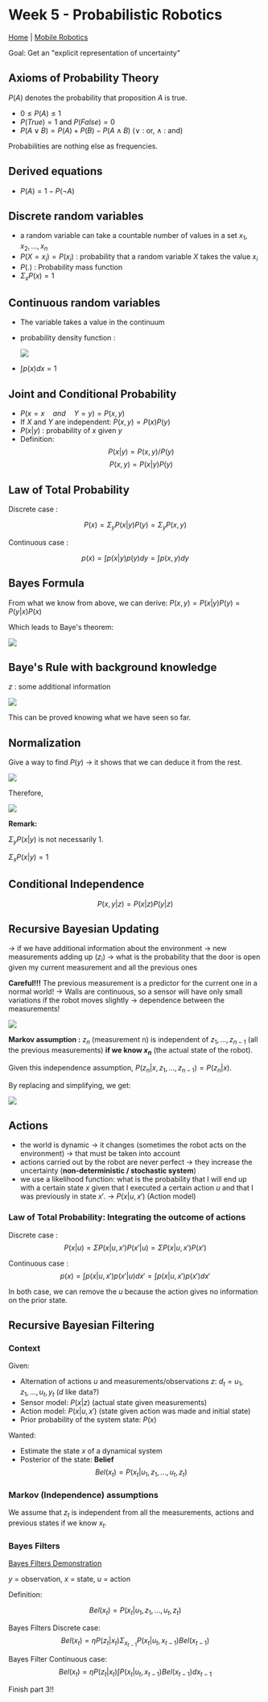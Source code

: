 # Week 5 - Probabilistic Robotics

[Home](../../../../README.md) | [Mobile Robotics](../mobileRobotics.md)

Goal: Get an "explicit representation of uncertainty"

## Axioms of Probability Theory

$P(A)$ denotes the probability that proposition $A$ is true.

- $0 \leq P(A) \leq 1$
- $P(True) = 1$ and $P(False) = 0$
- $P(A \vee B) = P(A) + P(B) - P(A \wedge B)$ ($\vee$ : or, $\wedge$ : and)

Probabilities are nothing else as frequencies.

## Derived equations

- $P(A) = 1 - P(\neg A)$

## Discrete random variables

- a random variable can take a countable number of values in a set ${x_1, x_2, ..., x_n}$
- $P(X=x_i) = P(x_i)$ : probability that a random variable $X$ takes the value $x_i$
- $P(.)$ : Probability mass function
- $\Sigma_x P(x) = 1$

## Continuous random variables

- The variable takes a value in the continuum
- probability density function :

  <img src="https://tex.cheminfo.org/?tex=P(x%20%5Cin%20%5Ba%2Cb%5D)%20%3D%20%5Cint_a%5Eb%20p(x)dx"/>

- $\int p(x)dx = 1$

## Joint and Conditional Probability

- $P(x =x \quad and \quad Y = y) = P(x, y)$
- If $X$ and $Y$ are independent: $P(x, y) = P(x)P(y)$
- $P(x|y)$ : probability of $x$ given $y$
- Definition:
  $$P(x|y) = P(x, y) / P(y)$$
  $$P(x, y) = P(x|y) P(y)$$

## Law of Total Probability

Discrete case :

$$P(x) = \Sigma_y P(x|y)P(y) =\Sigma_y P(x, y)$$

Continuous case :

$$p(x) = \int p(x|y)p(y) dy = \int p(x, y) dy$$

## Bayes Formula

From what we know from above, we can derive: $P(x, y) = P(x|y)P(y) = P(y|x)P(x)$

Which leads to Baye's theorem:

<img src="https://tex.cheminfo.org/?tex=P(x%7Cy)%20%3D%20%5Cfrac%7BP(y%7Cx)P(x)%7D%7BP(y)%7D%20%3D%20%5Cfrac%7Blikelihood%20%5C%3B%20%5Ccdot%20%5C%3B%20prior%7D%7Bevidence%7D"/>

## Baye's Rule with background knowledge

$z$ : some additional information

<img src="https://tex.cheminfo.org/?tex=P(x%7Cy%2Cz)%20%3D%20%5Cfrac%7BP(y%7Cx%2Cz)P(x%7Cz)%7D%7BP(y%7Cz)%7D"/>

This can be proved knowing what we have seen so far.

## Normalization

Give a way to find $P(y)$ -> it shows that we can deduce it from the rest.

<img src="https://tex.cheminfo.org/?tex=P(x%7Cy)%20%3D%20%5Cfrac%7BP(y%7Cx)P(x)%7D%7BP(y)%7D%20%3D%20%5Ceta%20P(y%7Cx)P(x)%20%5Cquad%20%5Ctextrm%7Bwhere%7D%20%5Cquad%20%5Ceta%20%3D%20P(y)%5E%7B-1%7D%20"/>

Therefore,

<img src="https://tex.cheminfo.org/?tex=P(y)%20%3D%20%5CSigma_x%20P(y%7Cx)P(x)"/>

**Remark:**

$\Sigma_y P(x|y)$ is not necessarily 1.

$\Sigma_x P(x|y) = 1$

## Conditional Independence

$$P(x,y|z) = P(x|z)P(y|z)$$

## Recursive Bayesian Updating

-> if we have additional information about the environment -> new measurements adding up ($z_i$) -> what is the probability that the door is open given my current measurement and all the previous ones

**Careful!!!** The previous measurement is a predictor for the current one in a normal world! -> Walls are continuous, so a sensor will have only small variations if the robot moves slightly -> dependence between the measurements!

<img src="https://tex.cheminfo.org/?tex=P(x%7Cz_1%2C%20...%2C%20z_n)%20%3D%20%5Cfrac%7BP(z_n%7Cx%2C%20z_1%2C%20...%2C%20z_%7Bn-1%7D)P(x%7Cz_1%2C%20...%2C%20z_%7Bn-1%7D)%7D%7BP(z_n%7Cz_1%2C%20...%2C%20z_%7Bn-1%7D)%7D"/>

**Markov assumption :** $z_n$ (measurement n) is independent of $z_1, ..., z_{n-1}$ (all the previous measurements) **if we know $x_n$** (the actual state of the robot).

Given this independence assumption, $P(z_n|x, z_1, ..., z_{n-1}) = P(z_n|x)$.

By replacing and simplifying, we get:

<img src="https://tex.cheminfo.org/?tex=P(x%7Cz_1%2C%20...%2C%20z_n)%20%3D%20%5Ceta_%7B1...n%7D%20%5CBig%5B%5Cprod_%7Bi%3D1...n%7DP(z_i%7Cx)%20%5CBig%5D%20P(x)"/>

## Actions

- the world is dynamic -> it changes (sometimes the robot acts on the environment) -> that must be taken into account
- actions carried out by the robot are never perfect -> they increase the uncertainty (**non-deterministic / stochastic system**)
- we use a likelihood function: what is the probability that I will end up with a certain state $x$ given that I executed a certain action $u$ and that I was previously in state $x'$. -> $P(x|u, x')$ (Action model)

### Law of Total Probability: Integrating the outcome of actions

Discrete case : 
$$P(x|u) = \Sigma P(x|u, x')P(x' | u) = \Sigma P(x|u, x')P(x')$$ 

Continuous case : 
$$p(x) = \int p(x|u, x')p(x' | u) dx' = \int p(x|u, x')p(x') dx'$$

In both case, we can remove the $u$ because the action gives no information on the prior state.

## Recursive Bayesian Filtering

### Context

Given:

- Alternation of actions $u$ and measurements/observations $z$: $d_t = {u_1, z_1, ..., u_t, y_t}$ ($d$ like data?)
- Sensor model: $P(x|z)$ (actual state given measurements)
- Action model: $P(x|u, x')$ (state given action was made and initial state)
- Prior probability of the system state: $P(x)$

Wanted:

- Estimate the state $x$ of a dynamical system
- Posterior of the state: **Belief**
  $$Bel(x_t) = P(x_t|u_1, z_1, ..., u_t, z_t)$$

### Markov (Independence) assumptions

We assume that $z_t$ is independent from all the measurements, actions and previous states if we know $x_t$.

### Bayes Filters
 
[Bayes Filters Demonstration](./bayes-filters-demo)

$y$ = observation, $x$ = state, $u$ = action

Definition:

$$Bel(x_t) = P(x_t|u_1, z_1, ..., u_t, z_t)$$

Bayes Filters Discrete case:
$$Bel(x_t) = \eta P(z_t| x_t) \Sigma_{x_{t-1}} P(x_t|u_t, x_{t-1}) Bel(x_{t-1})$$

Bayes Filter Continuous case:
$$Bel(x_t) = \eta P(z_t| x_t) \int P(x_t|u_t, x_{t-1}) Bel(x_{t-1}) dx_{t-1}$$

Finish part 3!!